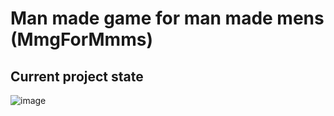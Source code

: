 # Man made game for man made mens (MmgForMmms)
## Current project state
![image](https://github.com/kiber-pacan/MmgForMmms/assets/153371235/4414e79b-0655-4932-9ec2-71004a9e7582)
